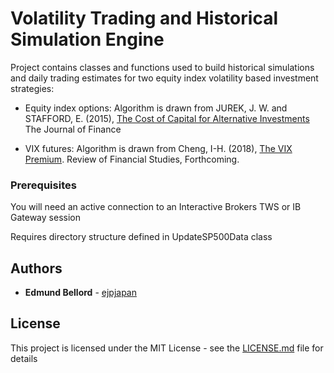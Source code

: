 # Volatility Trading and Historical Simulation Engine

Project contains classes and functions used to build historical simulations and daily trading estimates for two equity index volatility based investment strategies: 

  - Equity index options: Algorithm is drawn from JUREK, J. W. and STAFFORD, E. (2015),  [The Cost of Capital for Alternative Investments](https://www.hbs.edu/faculty/Publication%20Files/Cost%20of%20Capital%20for%20Alternative%20Investments_57a4f444-65fa-4f0c-b51a-116408f1dab9.pdf) The Journal of Finance
  
  - VIX futures: Algorithm is drawn from Cheng, I-H. (2018), [The VIX Premium](https://ssrn.com/abstract=2495414). Review of Financial Studies, Forthcoming. 


### Prerequisites

You will need an active connection to an Interactive Brokers TWS or IB Gateway session 

Requires directory structure defined in UpdateSP500Data class


## Authors

* **Edmund Bellord** - [ejpjapan](https://github.com/ejpapan)

## License

This project is licensed under the MIT License - see the [LICENSE.md](https://github.com/ejpjapan/opt_trade/blob/master/LICENSE) file for details
